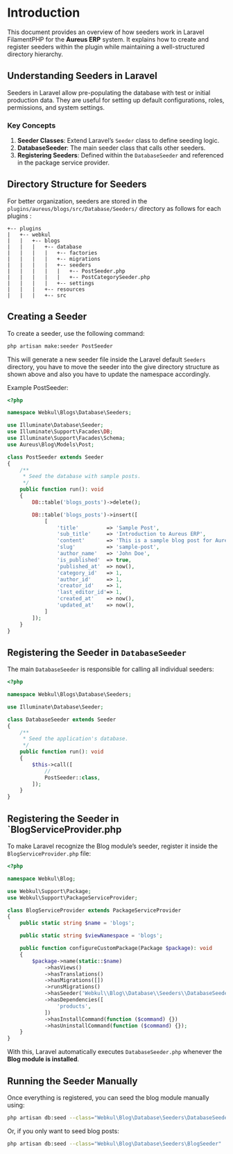 # Introduction

This document provides an overview of how seeders work in Laravel FilamentPHP for the **Aureus ERP** system. It explains how to create and register seeders within the plugin while maintaining a well-structured directory hierarchy.

## Understanding Seeders in Laravel

Seeders in Laravel allow pre-populating the database with test or initial production data. They are useful for setting up default configurations, roles, permissions, and system settings.

### Key Concepts

1. **Seeder Classes**: Extend Laravel’s `Seeder` class to define seeding logic.
2. **DatabaseSeeder**: The main seeder class that calls other seeders.
3. **Registering Seeders**: Defined within the `DatabaseSeeder` and referenced in the package service provider.

## Directory Structure for Seeders

For better organization, seeders are stored in the `plugins/aureus/blogs/src/Database/Seeders/` directory as follows for each plugins :

```
+-- plugins
|   +-- webkul
|   |   +-- blogs
|   |   |   +-- database
|   |   |   |   +-- factories
|   |   |   |   +-- migrations
|   |   |   |   +-- seeders
|   |   |   |   |   +-- PostSeeder.php
|   |   |   |   |   +-- PostCategorySeeder.php
|   |   |   |   +-- settings
|   |   |   +-- resources
|   |   |   +-- src
```

## Creating a Seeder

To create a seeder, use the following command:

```sh
php artisan make:seeder PostSeeder
```

This will generate a new seeder file inside the Laravel default `Seeders` directory, you have to move the seeder into the give directory structure as shown above and also you have to update the namespace accordingly.

Example PostSeeder:

```php
<?php

namespace Webkul\Blogs\Database\Seeders;

use Illuminate\Database\Seeder;
use Illuminate\Support\Facades\DB;
use Illuminate\Support\Facades\Schema;
use Aureus\Blog\Models\Post;

class PostSeeder extends Seeder
{
    /**
     * Seed the database with sample posts.
     */
    public function run(): void
    {
        DB::table('blogs_posts')->delete();

        DB::table('blogs_posts')->insert([
            [
                'title'         => 'Sample Post',
                'sub_title'     => 'Introduction to Aureus ERP',
                'content'       => 'This is a sample blog post for Aureus ERP.',
                'slug'          => 'sample-post',
                'author_name'   => 'John Doe',
                'is_published'  => true,
                'published_at'  => now(),
                'category_id'   => 1,
                'author_id'     => 1,
                'creator_id'    => 1,
                'last_editor_id'=> 1,
                'created_at'    => now(),
                'updated_at'    => now(),
            ]
        ]);
    }
}
```

## Registering the Seeder in `DatabaseSeeder`

The main `DatabaseSeeder` is responsible for calling all individual seeders:

```php
<?php

namespace Webkul\Blogs\Database\Seeders;

use Illuminate\Database\Seeder;

class DatabaseSeeder extends Seeder
{
    /**
     * Seed the application's database.
     */
    public function run(): void
    {
        $this->call([
            //
            PostSeeder::class,
        ]);
    }
}
```

## Registering the Seeder in `BlogServiceProvider.php

To make Laravel recognize the Blog module’s seeder, register it inside the `BlogServiceProvider.php` file:

```php
<?php

namespace Webkul\Blog;

use Webkul\Support\Package;
use Webkul\Support\PackageServiceProvider;

class BlogServiceProvider extends PackageServiceProvider
{
    public static string $name = 'blogs';

    public static string $viewNamespace = 'blogs';

    public function configureCustomPackage(Package $package): void
    {
        $package->name(static::$name)
            ->hasViews()
            ->hasTranslations()
            ->hasMigrations([])
            ->runsMigrations()
            ->hasSeeder('Webkul\\Blog\\Database\\Seeders\\DatabaseSeeder') // Registering the Seeder
            ->hasDependencies([
                'products',
            ])
            ->hasInstallCommand(function ($command) {})
            ->hasUninstallCommand(function ($command) {});
    }
}
```

With this, Laravel automatically executes `DatabaseSeeder.php` whenever the **Blog module is installed**.

## Running the Seeder Manually

Once everything is registered, you can seed the blog module manually using:

```bash
php artisan db:seed --class="Webkul\Blog\Database\Seeders\DatabaseSeeder"
```

Or, if you only want to seed blog posts:

```bash
php artisan db:seed --class="Webkul\Blog\Database\Seeders\BlogSeeder"
```
